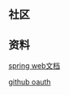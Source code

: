 ## 社区

## 资料
[spring web文档](https://spring.io/guides/gs/serving-web-content/)

[github oauth](https://developer.github.com/apps/building-oauth-apps/creating-an-oauth-app/)

